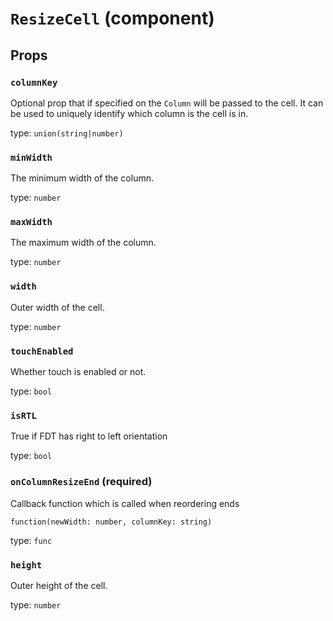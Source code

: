 <!-- File generated from "src/plugins/ResizeReorder/ResizeCell.js" -->
`ResizeCell` (component)
========================



Props
-----

### `columnKey`

Optional prop that if specified on the `Column` will be passed to the
cell. It can be used to uniquely identify which column is the cell is in.

type: `union(string|number)`


### `minWidth`

The minimum width of the column.

type: `number`


### `maxWidth`

The maximum width of the column.

type: `number`


### `width`

Outer width of the cell.

type: `number`


### `touchEnabled`

Whether touch is enabled or not.

type: `bool`


### `isRTL`

True if FDT has right to left orientation

type: `bool`


### `onColumnResizeEnd` (required)

Callback function which is called when reordering ends

```
function(newWidth: number, columnKey: string)
```

type: `func`


### `height`

Outer height of the cell.

type: `number`

